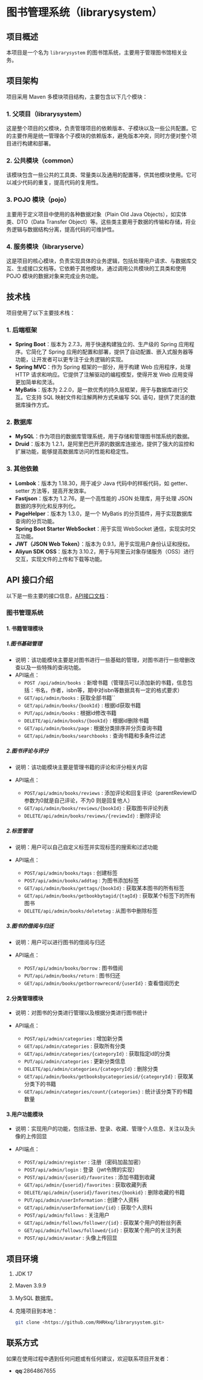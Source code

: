 

# 图书管理系统（librarysystem）

## 项目概述

本项目是一个名为 `librarysystem` 的图书馆系统，主要用于管理图书馆相关业务。

## 项目架构

项目采用 Maven 多模块项目结构，主要包含以下几个模块：

### 1. 父项目（librarysystem）

这是整个项目的父模块，负责管理项目的依赖版本、子模块以及一些公共配置。它的主要作用是统一管理各个子模块的依赖版本，避免版本冲突，同时方便对整个项目进行构建和部署。

### 2. 公共模块（common）

该模块包含一些公共的工具类、常量类以及通用的配置等，供其他模块使用。它可以减少代码的重复，提高代码的复用性。

### 3. POJO 模块（pojo）

主要用于定义项目中使用的各种数据对象（Plain Old Java Objects），如实体类、DTO（Data Transfer Object）等。这些类主要用于数据的传输和存储，将业务逻辑与数据结构分离，提高代码的可维护性。

### 4. 服务模块（libraryserve）

这是项目的核心模块，负责实现具体的业务逻辑，包括处理用户请求、与数据库交互、生成接口文档等。它依赖于其他模块，通过调用公共模块的工具类和使用 POJO 模块的数据对象来完成业务功能。

## 技术栈

项目使用了以下主要技术栈：

### 1. 后端框架

- **Spring Boot**：版本为 2.7.3，用于快速构建独立的、生产级的 Spring 应用程序。它简化了 Spring 应用的配置和部署，提供了自动配置、嵌入式服务器等功能，让开发者可以更专注于业务逻辑的实现。
- **Spring MVC**：作为 Spring 框架的一部分，用于构建 Web 应用程序，处理 HTTP 请求和响应。它提供了注解驱动的编程模型，使得开发 Web 应用变得更加简单和灵活。
- **MyBatis**：版本为 2.2.0，是一款优秀的持久层框架，用于与数据库进行交互。它支持 SQL 映射文件和注解两种方式来编写 SQL 语句，提供了灵活的数据库操作方式。

### 2. 数据库

- **MySQL**：作为项目的数据库管理系统，用于存储和管理图书馆系统的数据。
- **Druid**：版本为 1.2.1，是阿里巴巴开源的数据库连接池，提供了强大的监控和扩展功能，能够提高数据库访问的性能和稳定性。

### 3. 其他依赖

- **Lombok**：版本为 1.18.30，用于减少 Java 代码中的样板代码，如 getter、setter 方法等，提高开发效率。
- **Fastjson**：版本为 1.2.76，是一个高性能的 JSON 处理库，用于处理 JSON 数据的序列化和反序列化。
- **PageHelper**：版本为 1.3.0，是一个 MyBatis 的分页插件，用于实现数据库查询的分页功能。
- **Spring Boot Starter WebSocket**：用于实现 WebSocket 通信，实现实时交互功能。
- **JWT（JSON Web Token）**：版本为 0.9.1，用于实现用户身份认证和授权。
- **Aliyun SDK OSS**：版本为 3.10.2，用于与阿里云对象存储服务（OSS）进行交互，实现文件的上传和下载等功能。

## API 接口介绍

以下是一些主要的接口信息，[API接口文档](./图书管理系统后端.md)：

### 图书管理系统

#### 1. 书籍管理模块

##### 1.图书基础管理

- 说明：该功能模块主要是对图书进行一些基础的管理，对图书进行一些增删改查以及一些特殊的查询功能。
- API端点：
  - `POST /api/admin/books `:  新增书籍（管理员可以添加新的书籍，信息包括：书名，作者，isbn等，期中对isbn等数据具有一定的格式要求）
  - `GET/api/admin/books` :  获取全部书籍``
  - `GET/api/admin/books/{bookId}` : 根据id获取书籍
  - `PUT/api/admin/books` : 根据id修改书籍
  - `DELETE/api/admin/books/{bookId}` : 根据id删除书籍
  - `GET/api/admin/books/page` : 根据分类排序并分页查询书籍
  - `GET/api/admin/books/searchbooks` : 查询书籍和多条件过滤

##### 2.图书评论与评分

- 说明：该功能模块主要是管理书籍的评论和评分相关内容

- API端点：
  - `POST/api/admin/books/reviews` : 添加评论和回复评论（parentReviewID参数为0就是自己评论，不为0 则是回复他人）
  - `GET/api/admin/books/reviews/{bookId}` : 获取图书评论列表
  - `DELETE/api/admin/books/reviews/{reviewId}`  : 删除评论

##### 2.标签管理

- 说明：用户可以自己自定义标签并实现标签的搜索和过滤功能

- API端点：
  - `POST/api/admin/books/tags` : 创建标签
  - `POST/api/admin/books/addtag` : 为图书添加标签
  - `GET/api/admin/books/gettags/{bookId}` : 获取某本图书的所有标签
  - `GET/api/admin/books/getbookbytagid/{tagId}` : 获取某个标签下的所有图书
  - `DELETE/api/admin/books/deletetag` : 从图书中删除标签

##### 3.图书的借阅与归还

- 说明：用户可以进行图书的借阅与归还

- API端点：
  - `POST/api/admin/books/borrow` : 图书借阅
  - `PUT/api/admin/books/return` : 图书归还
  - `GET/api/admin/books/getborrowrecord/{userId}` : 查看借阅历史

#### 2.分类管理模块

- 说明：对图书的分类进行管理以及根据分类进行图书统计

- API端点：
  - `POST/api/admin/categories` : 增加新分类
  - `GET/api/admin/categories` : 获取所有分类
  - `GET/api/admin/categories/{categoryId}` : 获取指定id的分类
  - `PUT/api/admin/categories` : 更新分类信息
  - `DELETE/api/admin/categories/{categoryId}` : 删除分类
  - `GET/api/admin/books/getbooksbycategoriesid/{categoryId}` : 获取某分类下的书籍
  - `GET/api/admin/categories/count/{categories}` : 统计该分类下的书籍数量

#### 3.用户功能模块

- 说明：实现用户的功能，包括注册、登录、收藏、管理个人信息、关注以及头像的上传回显

- API端点：
  - `POST/api/admin/register` : 注册（密码加盐加密）
  - `POST/api/admin/login` : 登录（jwt令牌的实现）
  - `POST/api/admin/{userid}/favorites` : 添加书籍到收藏
  - `GET/api/admin/{userid}/favorites` : 获取收藏列表
  - `DELETE/api/admin/{userid}/favorites/{bookid}` : 删除收藏的书籍
  - `PUT/api/admin/userInformation` : 创建个人资料
  - `GET/api/admin/userInformation/{id}` : 获取个人资料
  - `POST/api/admin/follows` : 关注用户
  - `GET/api/admin/follows/follower/{id}` : 获取某个用户的粉丝列表
  - `GET/api/admin/follows/followed/{id}` : 获取某个用户的关注列表
  - `POST/api/admin/avatar` : 头像上传回显





## 项目环境

1. JDK 17 

2. Maven 3.9.9 

3. MySQL 数据库。

4. 克隆项目到本地：

   ```sh
   git clone <https://github.com/RHRHxq/librarysystem.git>
   ```

## 联系方式

如果在使用过程中遇到任何问题或有任何建议，欢迎联系项目开发者：

- **qq**:2864867655